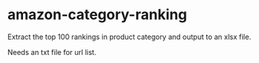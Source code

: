 # amazon-category-ranking
Extract the top 100 rankings in product category and output to an xlsx file.

Needs an txt file for url list.


